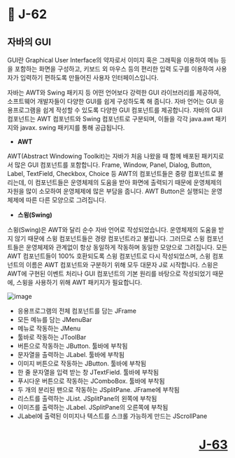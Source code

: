 # 📖 J-62

## 자바의 GUI
<p>
  GUI란 Graphical User Interface의 약자로서 이미지 혹은 그래픽을 이용하여 메뉴 등을 포함하는 화면을 구성하고,
  키보드 외 마우스 등의 편리한 입력 도구를 이용하여 사용자가 입력하기 편하도록 만들어진 사용자 인터페이스입니다.
</p>
<p>
  자바는 AWT와 Swing 패키지 등 어떤 언어보다 강력한 GUI 라이브러리를 제공하여, 소프트웨어 개발자들이 다양한 GUI를 쉽게 구성하도록 해 줍니다.
  자바 언어는 GUI 응용프로그램을 쉽게 작성할 수 있도록 다양한 GUI 컴포넌트를 제공합니다.
  자바의 GUI 컴포넌트는 AWT 컴포넌트와 Swing 컴포넌트로 구분되며,
  이들을 각각 java.awt 패키지와 javax. swing 패키지를 통해 공급됩니다.
</p>

* **AWT**
<p>
  AWT(Abstract Windowing Toolkit)는 자바가 처음 나왔을 때 함께 배포된 패키지로서 많은 GUI 컴포넌트를 포함합니다.
  Frame, Window, Panel, Dialog, Button, Label, TextField, Checkbox, Choice 등 AWT의 컴포넌트들은 중량 컴포넌트로 불리는데,
  이 컴포넌트들은 운영체제의 도움을 받아 화면에 출력되기 때문에 운영체제의 자원을 많이 소모하여 운영체제에 많은 부담을 줍니다.
  AWT Button은 실행되는 운영체제에 따른 다른 모양으로 그려집니다.
</p>

* **스윙(Swing)**
<p>
  스윙(Swing)은 AWT와 달리 순수 자바 언어로 작성되었습니다.
  운영체제의 도움을 받지 않기 때문에 스윙 컴포넌트들은 경량 컴포넌트라고 불립니다. 
  그러므로 스윙 컴포넌트들은 운영체제와 관계없이 항상 동일하게 작동하며 동일한 모양으로 그려집니다. 
  모든 AWT 컴포넌트들이 100% 호환되도록 스윙 컴포넌트로 다시 작성되었스며, 스윙 컴포넌트의 이름은 AWT 컴포넌트와 구분하기 위해 모두 대문자 J로 시작합니다.
  스윙은 AWT에 구현된 이벤트 처리나 GUI 컴포넌트의 기본 원리를 바탕으로 작성되었기 때문에, 스윙을 사용하기 위해 AWT 패키지가 필요합니다.
</p>

![image](https://github.com/user-attachments/assets/0461b581-78bc-42a0-bd30-65f5db942e48)

* 응용프로그램의 전체 컴포넌트를 담는 JFrame
* 모든 메뉴를 담는 JMenuBar
* 메뉴로 작동하는 JMenu
* 툴바로 작동하는 JToolBar
* 버튼으로 작동하는 JButton. 툴바에 부착됨
* 문자열을 출력하는 JLabel. 툴바에 부착됨
* 이미지 버튼으로 작동하는 JButton. 툴바에 부착됨
* 한 줄 문자열을 입력 받는 창 JTextField. 툴바에 부착됨
* 푸시다운 버튼으로 작동하는 JComboBox. 툴바에 부착됨
* 두 개의 분리된 팬으로 작동하는 JSplitPane. JFrame에 부착됨
* 리스트를 출력하는 JList. JSplitPane의 왼쪽에 부착됨
* 이미즈를 출력하는 JLabel. JSplitPane의 오른쪽에 부착됨
* JLabel에 출력된 이미지나 텍스트를 스크롤 가능하게 만드는 JScrollPane



# <p align="right">[J-63](./J_63.md)</p>
